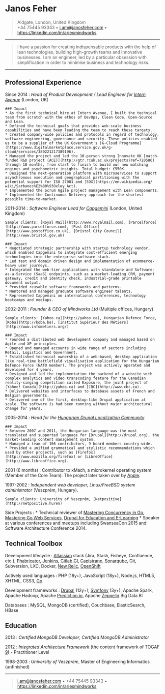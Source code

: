 Janos Feher
===========

>  Aldgate, London, United Kingdom \
>  +44 75445 93343 • <i.am@janosfeher.com> • <https://linkedin.com/in/ariesmindworks>

----

> I have a passion for creating indispensable products with the help of lean technologies, building high-growth teams and innovative businesses. I am an engineer, led by a particular obsession with simplification in order to minimise business and technology risks.

----

## Professional Experience

Since 2014
:   *Head of Product Development / Lead Engineer for [Intern Avenue](https://www.internavenue.com/)* (London, UK)

    ### Impact
    * As the first technical hire at Intern Avenue, I built the technical team from scratch with the ethos of DevOps, Clean Code, Open-Source and Lean.
    * Defined the technical goals that provides web-scale business capabilities and have been leading the team to reach these targets.
    * Created company-wide policies and protocols in regard of technology, software engineering, governance and security. These policies enabled us to be a supplier of the UK Government's [G-Cloud Programme](https://www.digitalmarketplace.service.gov.uk/g-cloud/services/389221217389196).
    * Managed the project and led the 10-person strong Innovate UK [match-funded R&D project (ACE)](http://gtr.rcuk.ac.uk/projects?ref=720586) through 18 months, from start to finish to build our new matching engines and psychometric insights. Total budget: £550K. 
    * Designed the next-generation platform with microservices to support asynchronous execution and geographical partitioning with the potential support for ISO 27001 and [SOX](https://en.wikipedia.org/ wiki/Sarbanes%E2%80%93Oxley_Act).
    * Implemented the Scrum Agile project management with Lean components.
    * Implemented the Continuous Delivery approach for the shortest possible time-to-market. 

2011-2014
:   *Software Engineer Lead for [Capgemini](https://www.capgemini.com/)* (London, United Kingdom)
    
    Sample clients: [Royal Mail](http://www.royalmail.com), [Parcelforce](http://www.parcelforce.com), [Post Office](http://www.postoffice.co.uk), [Bristol City Council](http://www.bristol.gov.uk)

    ### Impact
    * Negotiated strategic partnership with startup technology vendor, which enabled Capgemini to integrate cost-efficient emerging technologies into the enterprise software stack.
    * Led test and domain driven design and implementation of ecommerce-heavy user journeys.
    * Integrated the web-tier applications with standalone and Software-as-a-Service (SaaS) endpoints, such as a market-leading CRM, payment gateway, credit and identity check, industrial-grade printable document output.
    * Provided reusable software frameworks and patterns.
    * Mentored and managed graduate software engineer talents.
    * Represented Capgemini on international conferences, technology bootcamps and meetups.
    
2002-2011
:   *Founder & CEO of Mindworks Ltd* (Multiple offices, Hungary)

    Sample clients: [Yahoo.ca](http://yahoo.ca), Hungarian Defence Force, [Koba](http://koba.be), [Institut Supérieur des Métiers](http://www.infometiers.org/)

    ### Impact
    * Founded a distributed web development company and managed based on Agile and XP principles.
    * Opened and managed accounts in wide range of sectors including Retail, Logistics and Government.
    * Established technical ownership of a web-based, desktop application like real-time battlefield visualisation application for the Hungarian Defence Force (NATO member). The project was actively operated and developed for 4 years.
    * Designed and led the implementation the backend of a website with complex analytics and video transcoding feature for the Canadian reality-singing competition called Exposure, the joint project of [Yahoo! Canada](http://yahoo.ca) and [CBC](http://www.cbc.ca).
    * Delivered websites and interfaces to database assets of French and Belgian governments.
    * Delivered one of the first, desktop-like Drupal application at scale. The software is had been running without major architectural change for years. 

2005-2014
:   *Head for the [Hungarian Drupal Localization Community](https://localize.drupal.org/translate/languages/hu)*

    ### Impact
    * Between 2007 and 2011, the Hungarian language was the most translated and supported language for [Drupal](http://drupal.org), the market-leading content management system.
    * Managed a team of 166 contributors, 9 board members country-wide.
    * Provided a unified grammatical and stylistic recommendations which used by other projects, such as [Firefox](http://www.mozilla.org/firefox) or [LibreOffice](http://www.libreoffice.org).

2001 (6 months)
:   Contributor to xMach, a microkernel operating system (Member of the Core Team). The project later taken over by [Apple](http://apple.com).

1997-2002
:   *Independent web developer, Linux/FreeBSD system administrator* (Veszprém, Hungary).

    Sample clients: University of Veszprém, [Netpositive](http://netpositive.hu/en)

Side Projects
:   * Technical reviewer of [Mastering Concurrency in Go](https://www.packtpub.com/application-development/mastering-concurrency-go), [Mastering Go Web Services](https://www.packtpub.com/web-development/mastering-go-web-services), [Drupal for Education and E-Learning](https://www.packtpub.com/web-development/drupal-education-and-e-learning) 
    * Speaker at various conferences and meetups including SwanseaCon 2015 and Software Architecture Conference 2014. 


## Technical Toolbox

Development lifecycle
:   [Atlassian](http://www.atlassian.com) stack (Jira, Stash, Fisheye, Confluence, etc.), [Phabricator](http://phabricator.org), [Jenkins](http://jenkins-ci.org), [Gitlab CI](https://about.gitlab.com/gitlab-ci/), [Capistrano](http://capistranorb.com), [Sonarqube](http://www.sonarqube.org), Git, Subversion, LXC, Docker, [New Relic](https://newrelic.com/), [OpenShift](http://www.openshift.com/)

Actively used languages
:   PHP (18y+), JavaScript (18y+), Node.js, HTML5, XHTML, CSS3, [Go](http://golang.org)

Development frameworks
:   [Drupal](http://drupal.org) (12y+), [Symfony](http://symfony.com) (3y+), Apache Spark, Apache Hadoop, Apache [Prediction.io](https://prediction.io/), Apache [Zeppelin](http://zeppelin-project.org/) Big Data BI 

Databases
:   MySQL, MongoDB (certified), Couchbase, ElasticSearch, HBase


## Education

2013
:   *Certified MongoDB Developer*, *Certified MongoDB Administrator*

2012
:   *[Integrated Architecture Framework](http://www.capgemini.com/resources/the-integrated-architecture-framework-explained)* (the content framework of [TOGAF 9](https://prediction.io/)) - Practitioner Level

1998-2003
:   *University of Veszprém*, Master of Engineering Informatics (unfinished)

----

> <i.am@janosfeher.com> • +44 75445 93343 • <https://linkedin.com/in/ariesmindworks> 
